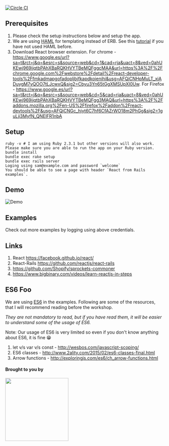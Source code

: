 [![Circle CI](https://circleci.com/gh/bigbinary/wheel.png?style=badge)](https://circleci.com/gh/bigbinary/wheel)

## Prerequisites

1. Please check the setup instructions below and setup the app.
2. We are using [HAML](http://haml.info/) for templating instead of ERB. See this [tutorial](http://haml.info/tutorial.html) if you have not used HAML before.
3. Download React browser extension. For chrome - https://www.google.es/url?sa=t&rct=j&q=&esrc=s&source=web&cd=1&cad=rja&uact=8&ved=0ahUKEwj969ijqtbPAhXBaRQKHVYTBeMQFggcMAA&url=https%3A%2F%2Fchrome.google.com%2Fwebstore%2Fdetail%2Freact-developer-tools%2Ffmkadmapgofadopljbjfkapdkoienihi&usg=AFQjCNHpMuLT_xiADuygM7vQOO7tLJcwxQ&sig2=Cbyu3Yn65tGgXMSUpXI0Uw. For Firefox - https://www.google.es/url?sa=t&rct=j&q=&esrc=s&source=web&cd=5&cad=rja&uact=8&ved=0ahUKEwj969ijqtbPAhXBaRQKHVYTBeMQFgg3MAQ&url=https%3A%2F%2Faddons.mozilla.org%2Fen-US%2Ffirefox%2Faddon%2Freact-devtools%2F&usg=AFQjCNGc_hjyt6C7hf6CfAZrWO18m2PhGg&sig2=1guLji3MyfN_QNElFR1nbA

## Setup

```
ruby -v # I am using Ruby 2.3.1 but other versions will also work. Please make sure you are able to run the app on your Ruby version.
bundle install
bundle exec rake setup
bundle exec rails server
Loging using sam@example.com and password `welcome`
You should be able to see a page with header `React from Rails examples`.
```

## Demo

![Demo](https://cloud.githubusercontent.com/assets/16014189/16873401/8fa8c9f2-4ab0-11e6-826e-459db15e4b18.gif)

## Examples 

Check out more examples by logging using above credentials.

## Links

1. React https://facebook.github.io/react/
2. React-Rails https://github.com/reactjs/react-rails
3. https://github.com/Shopify/sprockets-commoner
4. https://www.bigbinary.com/videos/learn-reactjs-in-steps

## ES6 Foo

We are using [ES6](https://github.com/lukehoban/es6features) in the examples. Following are some of the resources, that I will recommend reading before the workshop.

*They are not mandatory to read, but if you have read them, it will be easier to understand some of the usage of ES6.*

Note: Our usage of ES6 is very limited so even if you don't know anything about ES6, it is fine 😁

1. let v/s var v/s const - http://wesbos.com/javascript-scoping/
2. ES6 classes - http://www.2ality.com/2015/02/es6-classes-final.html
3. Arrow functions - http://exploringjs.com/es6/ch_arrow-functions.html

#### Brought to you by

<a href='http://BigBinary.com'><img src="https://s3.amazonaws.com/bigbinary-media/horizontal/logo_blue.png" width="200px"/></a>
